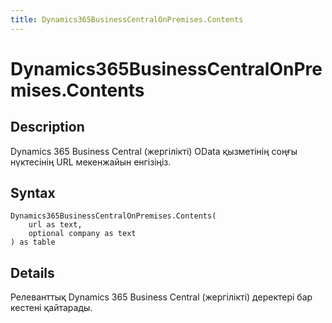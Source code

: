 ```yaml
---
title: Dynamics365BusinessCentralOnPremises.Contents
---
```


# Dynamics365BusinessCentralOnPremises.Contents


## Description

Dynamics 365 Business Central (жергілікті) OData қызметінің соңғы нүктесінің URL мекенжайын енгізіңіз.


## Syntax

```powerquery
Dynamics365BusinessCentralOnPremises.Contents(
    url as text,
    optional company as text
) as table
```


## Details

Релеванттық Dynamics 365 Business Central (жергілікті) деректері бар кестені қайтарады. 


